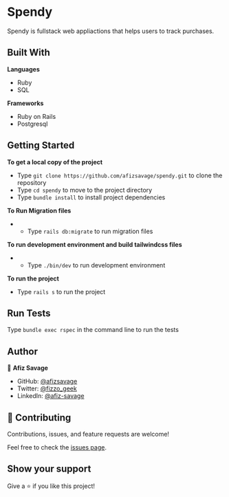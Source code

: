 # Spendy

Spendy is fullstack web appliactions that helps users to track purchases.

## Built With

**Languages**

- Ruby
- SQL

**Frameworks**

- Ruby on Rails
- Postgresql

## Getting Started

**To get a local copy of the project**

- Type `git clone https://github.com/afizsavage/spendy.git` to clone the repository
- Type `cd spendy` to move to the project directory
- Type `bundle install` to install project dependencies

**To Run Migration files**

- - Type `rails db:migrate` to run migration files

**To run development environment and build tailwindcss files**

- - Type `./bin/dev` to run development environment

**To run the project**

- Type `rails s` to run the project

## Run Tests

Type `bundle exec rspec` in the command line to run the tests

## Author

👤 **Afiz Savage**

- GitHub: [@afizsavage](https://github.com/afizsavage)
- Twitter: [@fizzo_geek](https://twitter.com/fizzo_geek)
- LinkedIn: [@afiz-savage](https://www.linkedin.com/in/afiz-savage-3b91a21ba/)

## 🤝 Contributing

Contributions, issues, and feature requests are welcome!

Feel free to check the [issues page](../../issues/).

## Show your support

Give a ⭐️ if you like this project!
